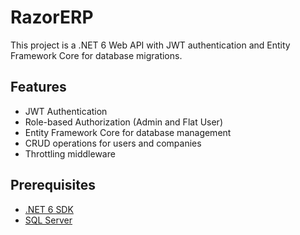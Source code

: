 # RazorERP

This project is a .NET 6 Web API with JWT authentication and Entity Framework Core for database migrations.

## Features

- JWT Authentication
- Role-based Authorization (Admin and Flat User)
- Entity Framework Core for database management
- CRUD operations for users and companies
- Throttling middleware

## Prerequisites

- [.NET 6 SDK](https://dotnet.microsoft.com/download/dotnet/6.0)
- [SQL Server](https://www.microsoft.com/en-us/sql-server/sql-server-downloads)

